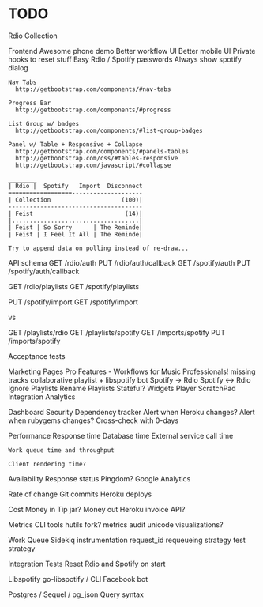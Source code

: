 # TODO
Rdio
  Collection

Frontend
  Awesome phone demo
    Better workflow UI
    Better mobile UI
    Private hooks to reset stuff
    Easy Rdio / Spotify passwords
      Always show spotify dialog

    Nav Tabs
      http://getbootstrap.com/components/#nav-tabs

    Progress Bar
      http://getbootstrap.com/components/#progress

    List Group w/ badges
      http://getbootstrap.com/components/#list-group-badges

    Panel w/ Table + Responsive + Collapse
      http://getbootstrap.com/components/#panels-tables
      http://getbootstrap.com/css/#tables-responsive
      http://getbootstrap.com/javascript/#collapse

    ________
    | Rdio |  Spotify   Import  Disconnect
    ==================--------------------
    | Collection                    (100)|
    --------------------------------------
    | Feist                          (14)|
    |....................................|
    | Feist | So Sorry      | The Reminde|
    | Feist | I Feel It All | The Reminde|

    Try to append data on polling instead of re-draw...


API schema
  GET /rdio/auth
  PUT /rdio/auth/callback
  GET /spotify/auth
  PUT /spotify/auth/callback

  GET /rdio/playlists
  GET /spotify/playlists

  PUT /spotify/import
  GET /spotify/import

  vs

  GET /playlists/rdio
  GET /playlists/spotify
  GET /imports/spotify
  PUT /imports/spotify

  Acceptance tests


  Marketing Pages
    Pro Features - Workflows for Music Professionals!
      missing tracks
        collaborative playlist + libspotify bot
      Spotify -> Rdio
      Spotify <-> Rdio
      Ignore Playlists
      Rename Playlists
        Stateful?
      Widgets
      Player
      ScratchPad Integration
      Analytics

Dashboard
  Security
    Dependency tracker
    Alert when Heroku changes?
    Alert when rubygems changes?
    Cross-check with 0-days

  Performance
    Response time
      Database time
      External service call time

    Work queue time and throughput

    Client rendering time?

  Availability
    Response status
    Pingdom?
    Google Analytics

  Rate of change
    Git commits
    Heroku deploys

  Cost
    Money in
      Tip jar?
    Money out
      Heroku invoice API?

Metrics
  CLI tools
    hutils fork?
    metrics audit
    unicode visualizations?

Work Queue
  Sidekiq
    instrumentation
      request_id
    requeueing strategy
    test strategy

Integration Tests
  Reset Rdio and Spotify on start

Libspotify
  go-libspotify / CLI
  Facebook bot

Postgres / Sequel / pg_json
  Query syntax


